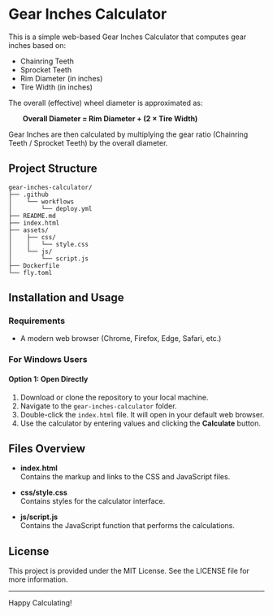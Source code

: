 # Gear Inches Calculator

This is a simple web-based Gear Inches Calculator that computes gear inches based on:
- Chainring Teeth
- Sprocket Teeth
- Rim Diameter (in inches)
- Tire Width (in inches)

The overall (effective) wheel diameter is approximated as:

  **Overall Diameter = Rim Diameter + (2 × Tire Width)**

Gear Inches are then calculated by multiplying the gear ratio (Chainring Teeth / Sprocket Teeth) by the overall diameter.

## Project Structure

```
gear-inches-calculator/
├── .github
│    └── workflows
│        └── deploy.yml
├── README.md
├── index.html
├── assets/
│    ├── css/
│    │   └── style.css
│    └── js/
│        └── script.js
├── Dockerfile
└── fly.toml
```


## Installation and Usage

### Requirements
- A modern web browser (Chrome, Firefox, Edge, Safari, etc.)

### For Windows Users

#### Option 1: Open Directly
1. Download or clone the repository to your local machine.
2. Navigate to the `gear-inches-calculator` folder.
3. Double-click the `index.html` file. It will open in your default web browser.
4. Use the calculator by entering values and clicking the **Calculate** button.

## Files Overview

- **index.html**  
Contains the markup and links to the CSS and JavaScript files.

- **css/style.css**  
Contains styles for the calculator interface.

- **js/script.js**  
Contains the JavaScript function that performs the calculations.

## License

This project is provided under the MIT License. See the LICENSE file for more information.

---

Happy Calculating!
